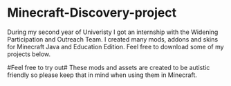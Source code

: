 # Minecraft-Discovery-project
During my second year of Univeristy I got an internship with the Widening Participation and Outreach Team. I created many mods, addons and skins for Minecraft Java and Education Edition. Feel free to download some of my projects below. 


#Feel free to try out#
These mods and assets are created to be autistic friendly so please keep that in mind when using them in Minecraft. 
